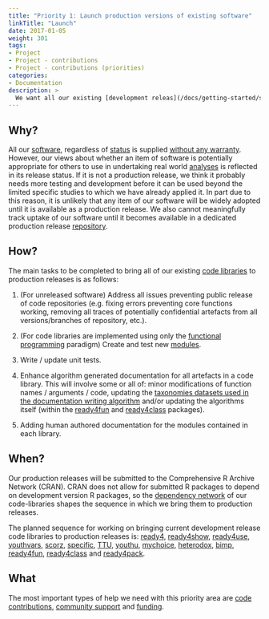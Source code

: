 ```yaml
---
title: "Priority 1: Launch production versions of existing software"
linkTitle: "Launch"
date: 2017-01-05
weight: 301
tags:
- Project
- Project - contributions
- Project - contributions (priorities)
categories:
- Documentation
description: >
  We want all our existing [development releas](/docs/getting-started/software/status/unreleased/) and [unreleased](/docs/getting-started/software/status/development/) software to attain [production release](/docs/getting-started/software/status/production/) status.
---
```



## Why?
All our [software](/docs/getting-started/software/), regardless of [status](/docs/getting-started/software/status/) is supplied [without any warranty](/docs/getting-started/software/terms/disclaimer/). However, our views about whether an item of software is potentially appropriate for others to use in undertaking real world [analyses](/docs/analyses/) is reflected in its release status. If it is not a production release, we think it probably needs more testing and development before it can be used beyond the limited specific studies to which we have already applied it. In part due to this reason, it is unlikely that any item of our software will be widely adopted until it is available as a production release. We also cannot meaningfully track uptake of our software until it becomes available in a dedicated production release [repository](/docs/getting-started/software/repositories/).

## How?
The main tasks to be completed to bring all of our existing [code libraries](/docs/getting-started/software/libraries/) to production releases is as follows:

1. (For unreleased software) Address all issues preventing public release of code repositories (e.g. fixing errors preventing core functions working, removing all traces of potentially confidential artefacts from all versions/branches of repository, etc.).

2. (For code libraries are implemented using only the [functional programming](/docs/framework/implementation/paradigm/functional/) paradigm) Create and test new [modules](/docs/getting-started/concepts/module/).

3. Write / update unit tests.

4. Enhance algorithm generated documentation for all artefacts in a code library. This will involve some or all of: minor modifications of function names / arguments / code, updating the [taxonomies datasets used in the documentation writing algorithm](/docs/model/authoring-modules/authoring-algorithms/) and/or updating the algorithms itself (within the [ready4fun](https://ready4-dev.github.io/ready4fun/) and [ready4class](https://ready4-dev.github.io/ready4class/) packages).

5. Adding human authored documentation for the modules contained in each library.

## When?
Our production releases will be submitted to the Comprehensive R Archive Network (CRAN). CRAN does not allow for submitted R packages to depend on development version R packages, so the [dependency network](/docs/getting-started/software/libraries/dependencies/) of our code-libraries shapes the sequence in which we bring them to production releases.

The planned sequence for working on bringing current development release code libraries to production releases is: [ready4](https://ready4-dev.github.io/ready4/), [ready4show](https://ready4-dev.github.io/ready4show/), [ready4use](https://ready4-dev.github.io/ready4use/), [youthvars](https://ready4-dev.github.io/youthvars/), [scorz](https://ready4-dev.github.io/scorz/), [specific](https://ready4-dev.github.io/specific/), [TTU](https://ready4-dev.github.io/TTU/), [youthu](https://ready4-dev.github.io/youthu/), [mychoice](https://ready4-dev.github.io/mychoice/), [heterodox](https://ready4-dev.github.io/heterodox/), [bimp](https://ready4-dev.github.io/bimp/), [ready4fun](https://ready4-dev.github.io/ready4fun/), [ready4class](https://ready4-dev.github.io/ready4class/) and [ready4pack](https://ready4-dev.github.io/ready4pack/).

## What
The most important types of help we need with this priority area are [code contributions](/docs/contribution-guidelines/contribution-types/code/), [community support](/docs/contribution-guidelines/contribution-types/community/) and [funding](/docs/contribution-guidelines/contribution-types/funding/).